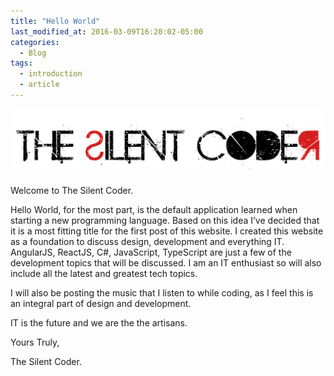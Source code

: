 ```yaml
---
title: "Hello World"
last_modified_at: 2016-03-09T16:20:02-05:00
categories:
  - Blog
tags:
  - introduction
  - article
---
```


![banner](/assets/images/TSC-Banner.png)

Welcome to The Silent Coder.

Hello World, for the most part, is the default application learned when starting a new programming language. Based on this idea I’ve decided that it is a most fitting title for the first post of this website.
I created this website as a foundation to discuss design, development and everything IT. AngularJS, ReactJS, C#, JavaScript, TypeScript are just a few of the development topics that will be discussed.
I am an IT enthusiast so will also include all the latest and greatest tech topics.

I will also be posting the music that I listen to while coding, as I feel this is an integral part of design and development.

IT is the future and we are the the artisans.

Yours Truly,

The Silent Coder.
